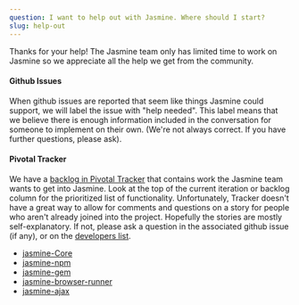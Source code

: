 ```yaml
---
question: I want to help out with Jasmine. Where should I start?
slug: help-out
---
```


Thanks for your help! The Jasmine team only has limited time to work on Jasmine so we appreciate all the help we get from the community.

#### Github Issues
When github issues are reported that seem like things Jasmine could support, we will label the issue with "help needed".
This label means that we believe there is enough information included in the conversation for someone to implement on their own.
(We're not always correct. If you have further questions, please ask).

#### Pivotal Tracker
We have a [backlog in Pivotal Tracker](https://www.pivotaltracker.com/n/projects/10606) that contains work the Jasmine team wants to get into Jasmine.
Look at the top of the current iteration or backlog column for the prioritized list of functionality.
Unfortunately, Tracker doesn't have a great way to allow for comments and questions on a story for people who aren't already joined into the project.
Hopefully the stories are mostly self-explanatory. If not, please ask a question in the associated github issue (if any), or on the [developers list](https://groups.google.com/forum/#!forum/jasmine-js-dev).

* [jasmine-Core](https://github.com/jasmine/jasmine/labels/help%20needed)
* [jasmine-npm](https://github.com/jasmine/jasmine-npm/labels/help%20needed)
* [jasmine-gem](https://github.com/jasmine/jasmine-gem/labels/help%20needed)
* [jasmine-browser-runner](https://github.com/jasmine/jasmine-browser/labels/help%20needed)
* [jasmine-ajax](https://github.com/jasmine/jasmine-ajax/labels/help%20needed)
